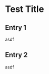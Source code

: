 Test Title
====================

Entry 1
---------------------
asdf

Entry 2
---------------------
asdf
